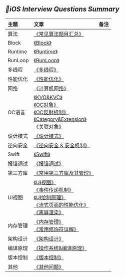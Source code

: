 
## *📖iOS Interview Questions Summary*
|主题|文章|备注|
|:---|:--|:---:
算法|[《常见算法题目汇总》](https://github.com/baohenglin/iOS-Interview-Question/blob/master/Article/%E5%B8%B8%E8%A7%81%E7%AE%97%E6%B3%95%E9%A2%98%E7%9B%AE.md)<br>|
|Block|[《Block》](https://github.com/baohenglin/iOS-Interview-Question/blob/master/Article/Block%E8%AF%A6%E8%A7%A3.md)<br>|
|Runtime|[《Runtime》](https://github.com/baohenglin/iOS-Interview-Question/blob/master/Article/Runtime.md)<br>|
|RunLoop|[《RunLoop》](https://github.com/baohenglin/iOS-Interview-Question/blob/master/Article/RunLoop.md)<br>|
|多线程|[《多线程》](https://github.com/baohenglin/iOS-Interview-Question/blob/master/Article/%E5%A4%9A%E7%BA%BF%E7%A8%8B.md)<br>|
|性能优化|[《性能优化》](https://github.com/baohenglin/iOS-Interview-Question/blob/master/Article/%E6%80%A7%E8%83%BD%E4%BC%98%E5%8C%96.md)<br>|
|网络|[《计算机网络》](https://github.com/baohenglin/iOS-Interview-Question/blob/master/Article/%E8%AE%A1%E7%AE%97%E6%9C%BA%E7%BD%91%E7%BB%9C.md)<br>|
|OC语言|[《KVO&KVC》](https://github.com/baohenglin/iOS-Interview-Question/blob/master/Article/KVO%26KVC.md)<br>[《OC对象》](https://github.com/baohenglin/iOS-Interview-Question/blob/master/Article/OC%E5%AF%B9%E8%B1%A1.md)<br>[《OC反射机制》](https://github.com/baohenglin/iOS-Interview-Question/blob/master/Article/OC%E5%8F%8D%E5%B0%84%E6%9C%BA%E5%88%B6.md)<br>[《Category&Extension》](https://github.com/baohenglin/iOS-Interview-Question/blob/master/Article/Category%26Extension.md)<br>[《关联对象》](https://github.com/baohenglin/iOS-Interview-Question/blob/master/Article/%E5%85%B3%E8%81%94%E5%AF%B9%E8%B1%A1.md)<br>|
|设计模式|[《设计模式》](https://github.com/baohenglin/iOS-Interview-Question/blob/master/Article/%E8%AE%BE%E8%AE%A1%E6%A8%A1%E5%BC%8F.md)<br>|
|逆向安全|[《逆向安全 & 安全机制》](https://github.com/baohenglin/iOS-Interview-Question/blob/master/Article/%E9%80%86%E5%90%91%E5%AE%89%E5%85%A8.md)<br>|
|Swift|[《Swift》](https://github.com/baohenglin/iOS-Interview-Question/blob/master/Article/Swift.md)<br>|
|报错调试|[《报错调试》](https://github.com/baohenglin/iOS-Interview-Question/blob/master/Article/%E3%80%8A%E6%8A%A5%E9%94%99%E8%B0%83%E8%AF%95%E3%80%8B.md)<br>|
|第三方库|[《常用第三方库及其管理》](https://github.com/baohenglin/iOS-Interview-Question/blob/master/Article/%E7%AC%AC%E4%B8%89%E6%96%B9%E5%BA%93.md)<br>|
|UI视图|[《UI视图》](https://github.com/baohenglin/iOS-Interview-Question/blob/master/Article/UIView.md)<br>[《事件传递机制》]()<br>[《UI绘制原理》]()<br>[《流式页面的性能优化》]()<br>[《离屏渲染》]()<br>|
|内存管理|[《内存管理》](https://github.com/baohenglin/iOS-Interview-Question/blob/master/Article/%E5%86%85%E5%AD%98%E7%AE%A1%E7%90%86.md)<br>[《常用修饰符详解》](https://github.com/baohenglin/iOS-Interview-Question/blob/master/Article/%E4%BF%AE%E9%A5%B0%E7%AC%A6.md)<br>|
|架构设计|[《架构设计》](https://github.com/baohenglin/iOS-Interview-Question/blob/master/Article/%E6%9E%B6%E6%9E%84%E8%AE%BE%E8%AE%A1.md)<br>|
|编译原理|[《操作系统&编译原理》](https://github.com/baohenglin/iOS-Interview-Question/blob/master/Article/%E7%BC%96%E8%AF%91%E5%8E%9F%E7%90%86.md)<br>|
|版本控制|[《版本控制》](https://github.com/baohenglin/iOS-Interview-Question/blob/master/Article/%E3%80%8A%E7%89%88%E6%9C%AC%E6%8E%A7%E5%88%B6%E3%80%8B.md)<br>|
|其他|[《其他问题》](https://github.com/baohenglin/iOS-Interview-Question/blob/master/Article/%E5%85%B6%E4%BB%96%E9%97%AE%E9%A2%98.md)<br>|

<!--知识点汇总|[《知识点汇总篇章一：反射机制 & Block & Category/Extension》](https://github.com/baohenglin/iOS-Interview-Question/blob/master/Article/iOSInterviewQuestionsSummary.md)<br>[《知识点汇总篇章二：OC对象 & KVO & KVC & 关联对象》](https://github.com/baohenglin/iOS-Interview-Question/blob/master/Article/iOSInterviewQuestionsSummaryTwo.md)<br>[《知识点汇总篇章三：Runtime & RunLoop & 多线程》](https://github.com/baohenglin/iOS-Interview-Question/blob/master/Article/iOSInterviewQuestionsSummaryThree.md)<br>[《知识点汇总篇章四：内存管理 & 性能优化 & 设计模式与架构》](https://github.com/baohenglin/iOS-Interview-Question/blob/master/Article/iOSInterviewQuestionsSummaryFour.md)<br>[《知识点汇总篇章五：修饰符 & UI视图 & 计算机网络》](https://github.com/baohenglin/iOS-Interview-Question/blob/master/Article/iOSInterviewQuestionsSummaryFifth.md)<br>[《知识点汇总篇章六：操作系统 & 编译原理》](https://github.com/baohenglin/iOS-Interview-Question/blob/master/Article/iOSInterviewQuestionsSummarySix.md)<br>[《知识点汇总篇章七：第三方库 & Swift & 逆向安全》](https://github.com/baohenglin/iOS-Interview-Question/blob/master/Article/iOSInterviewQuestionsSummarySeven.md)<br>[《知识点汇总篇章八：其他问题 & 性能分析工具》](https://github.com/baohenglin/iOS-Interview-Question/blob/master/Article/iOSInterviewQuestionSummaryEight.md)<br>|-->




